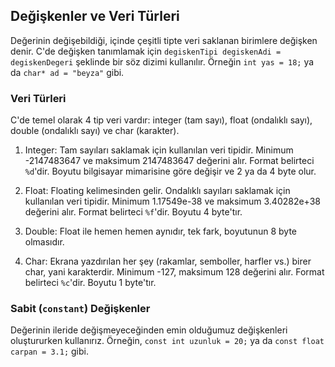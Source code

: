 ## Değişkenler ve Veri Türleri

Değerinin değişebildiği, içinde çeşitli tipte veri saklanan birimlere değişken denir. C'de değişken tanımlamak için `degiskenTipi degiskenAdi = degiskenDegeri` şeklinde bir söz dizimi kullanılır. Örneğin `int yas = 18;` ya da `char* ad = "beyza"` gibi.

### Veri Türleri

C'de temel olarak 4 tip veri vardır: integer (tam sayı), float (ondalıklı sayı), double (ondalıklı sayı) ve char (karakter).

1. Integer: Tam sayıları saklamak için kullanılan veri tipidir. Minimum -2147483647 ve maksimum 2147483647 değerini alır. Format belirteci `%d`'dir. Boyutu bilgisayar mimarisine göre değişir ve 2 ya da 4 byte olur.

2. Float: Floating kelimesinden gelir. Ondalıklı sayıları saklamak için kullanılan veri tipidir. Minimum 1.17549e-38 ve maksimum 3.40282e+38 değerini alır. Format belirteci `%f`'dir. Boyutu 4 byte'tır.

3. Double: Float ile hemen hemen aynıdır, tek fark, boyutunun 8 byte olmasıdır.

4. Char: Ekrana yazdırılan her şey (rakamlar, semboller, harfler vs.) birer char, yani karakterdir. Minimum -127, maksimum 128 değerini alır. Format belirteci `%c`'dir. Boyutu 1 byte'tır.

### Sabit (`constant`) Değişkenler

Değerinin ileride değişmeyeceğinden emin olduğumuz değişkenleri oluştururken kullanırız. Örneğin, `const int uzunluk = 20;` ya da `const float carpan = 3.1;` gibi.
